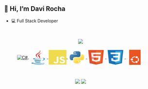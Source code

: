 ## 👋 Hi, I’m Davi Rocha
- 💻 Full Stack Developer

##
<br>

<div align="center">
<a href="https://github.com/daviroc">
  <div>
    <img height="200em" src="https://github-readme-stats.vercel.app/api/top-langs/?username=daviroc&layout=compact&lang_count=16&theme=vision-friendly-dark&count_private=true"/>
  </div>

  <div style="display: inline_block"><br>
    <img align="center" alt="C#" height="50" width="60" src="https://raw.githubusercontent.com/jmnote/z-icons/master/svg/csharp.svg"/>
    <img align="center" alt="JAVA" height="50" width="60" src="https://raw.githubusercontent.com/devicons/devicon/master/icons/java/java-original.svg"/>
    <img align="center" alt="Js" height="50" width="60" src="https://raw.githubusercontent.com/devicons/devicon/master/icons/javascript/javascript-plain.svg"/>
    <img align="center" alt="Pyhon" height="50" width="60" src="https://raw.githubusercontent.com/devicons/devicon/master/icons/python/python-original.svg"/>
    <img align="center" alt="HTML" height="50" width="60" src="https://raw.githubusercontent.com/devicons/devicon/master/icons/html5/html5-original.svg"/>
    <img align="center" alt="CSS" height="50" width="60" src="https://raw.githubusercontent.com/devicons/devicon/master/icons/css3/css3-original.svg"/>
    <img align="center" alt="Ubuntu" height="50" width="60" src="https://raw.githubusercontent.com/devicons/devicon/master/icons/ubuntu/ubuntu-plain.svg"/>
  </div>
</a>

##
<br>
  
<div >
  <a href="https://www.linkedin.com/in/dav1roch4/"><img src="https://img.shields.io/badge/LinkedIn-0077B5?style=for-the-badge&logo=linkedin&logoColor=white" target="_blank"></a>
  <a href="mailto:davirssg@gmail.com"><img src="https://img.shields.io/badge/Gmail-D14836?style=for-the-badge&logo=gmail&logoColor=white" target="_blank"></a>
</div>
</div>
